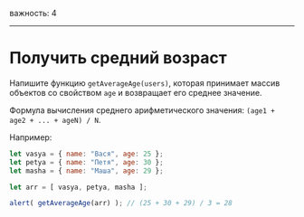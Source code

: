 важность: 4

---

# Получить средний возраст

Напишите функцию `getAverageAge(users)`, которая принимает массив объектов со свойством `age` и возвращает его среднее значение.

Формула вычисления среднего арифметического значения: `(age1 + age2 + ... + ageN) / N`.

Например:

```js no-beautify
let vasya = { name: "Вася", age: 25 };
let petya = { name: "Петя", age: 30 };
let masha = { name: "Маша", age: 29 };

let arr = [ vasya, petya, masha ];

alert( getAverageAge(arr) ); // (25 + 30 + 29) / 3 = 28
```

